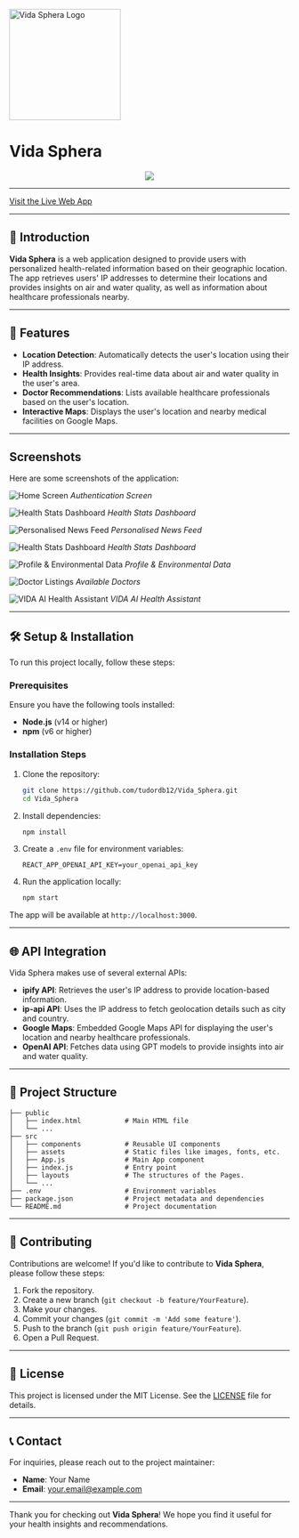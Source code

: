 <p align="left">
  <img src="Screenshots/logo.svg" alt="Vida Sphera Logo" width="200"/>
</p>

# Vida Sphera
<p align="center">
  <a href="https://skillicons.dev">
    <img src="https://skillicons.dev/icons?i=react,nodejs,js,css,html,materialui&perline=3" />
  </a>
</p>

---

<p align="left">
  <a href="https://vida-sphera.netlify.app/">Visit the Live Web App</a>
</p>

---

## 🌟 **Introduction**

**Vida Sphera** is a web application designed to provide users with personalized health-related information based on their geographic location. The app retrieves users' IP addresses to determine their locations and provides insights on air and water quality, as well as information about healthcare professionals nearby.

---

## 🚀 **Features**

- **Location Detection**: Automatically detects the user's location using their IP address.
- **Health Insights**: Provides real-time data about air and water quality in the user's area.
- **Doctor Recommendations**: Lists available healthcare professionals based on the user's location.
- **Interactive Maps**: Displays the user's location and nearby medical facilities on Google Maps.

---
## Screenshots

Here are some screenshots of the application:

![Home Screen](Screenshots/login.png)
*Authentication Screen*

![Health Stats Dashboard](Screenshots/dashboard.png)
*Health Stats Dashboard*

![Personalised News Feed](Screenshots/feed.png)
*Personalised News Feed*

![Health Stats Dashboard](Screenshots/dashboard.png)
*Health Stats Dashboard*

![Profile & Environmental Data](Screenshots/profile.png)
*Profile & Environmental Data*

![Doctor Listings](Screenshots/doctors.png)
*Available Doctors*

![VIDA AI Health Assistant](Screenshots/assistant.png)
*VIDA AI Health Assistant*



---

## 🛠️ **Setup & Installation**

To run this project locally, follow these steps:

### **Prerequisites**
Ensure you have the following tools installed:
- **Node.js** (v14 or higher)
- **npm** (v6 or higher)

### **Installation Steps**

1. Clone the repository:
   ```bash
   git clone https://github.com/tudordb12/Vida_Sphera.git
   cd Vida_Sphera
   ```

2. Install dependencies:
   ```bash
   npm install
   ```

3. Create a `.env` file for environment variables:
   ```
   REACT_APP_OPENAI_API_KEY=your_openai_api_key
   ```

4. Run the application locally:
   ```bash
   npm start
   ```

The app will be available at `http://localhost:3000`.

---

## 🌐 **API Integration**

Vida Sphera makes use of several external APIs:

- **ipify API**: Retrieves the user's IP address to provide location-based information.
- **ip-api API**: Uses the IP address to fetch geolocation details such as city and country.
- **Google Maps**: Embedded Google Maps API for displaying the user's location and nearby healthcare professionals.
- **OpenAI API**: Fetches data using GPT models to provide insights into air and water quality.

---

## 🧩 **Project Structure**

```
├── public
│   ├── index.html           # Main HTML file
│   └── ...
├── src
│   ├── components           # Reusable UI components
│   ├── assets               # Static files like images, fonts, etc.
│   ├── App.js               # Main App component
│   ├── index.js             # Entry point
│   ├── layouts              # The structures of the Pages.
│   └── ...
├── .env                     # Environment variables
├── package.json             # Project metadata and dependencies
└── README.md                # Project documentation
```

---

## 🤝 **Contributing**

Contributions are welcome! If you'd like to contribute to **Vida Sphera**, please follow these steps:

1. Fork the repository.
2. Create a new branch (`git checkout -b feature/YourFeature`).
3. Make your changes.
4. Commit your changes (`git commit -m 'Add some feature'`).
5. Push to the branch (`git push origin feature/YourFeature`).
6. Open a Pull Request.

---

## 📄 **License**

This project is licensed under the MIT License. See the [LICENSE](LICENSE) file for details.

---

## 📞 **Contact**

For inquiries, please reach out to the project maintainer:

- **Name**: Your Name
- **Email**: your.email@example.com

---

Thank you for checking out **Vida Sphera**! We hope you find it useful for your health insights and recommendations.
